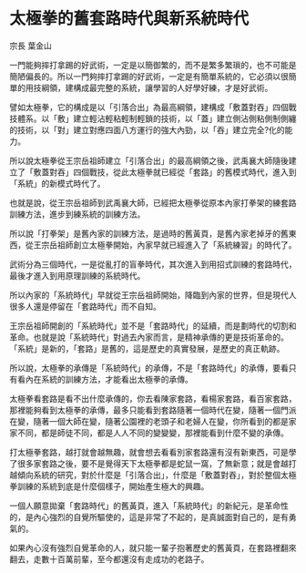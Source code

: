# 太極拳的舊套路時代與新系統時代

宗長
葉金山

一門能夠摔打拿踢的好武術，一定是以簡御繁的，而不是繁多繁瑣的，也不可能是簡陋偏長的。所以一門夠摔打拿踢的好武術，一定是有簡單系統的，它必須以很簡單的用技綱領，建構成最完整的系統，讓學習的人好學好練，才是好武術。

譬如太極拳，它的構成是以「引落合出」為最高綱領，建構成「敷蓋對吞」四個戰技體系。以「敷」建立輕沾輕粘輕制輕鎖的技術，以「蓋」建立側沾側粘側制側纏的技術，以「對」建立對應四面八方運行的強大內勁，以「吞」建立完全?化的能力。

所以說太極拳從王宗岳祖師建立「引落合出」的最高綱領之後，武禹襄大師隨後建立了「敷蓋對吞」四個戰技，從此太極拳就已經從「套路」的舊模式時代，進入到「系統」的新模式時代了。

也就是說，從王宗岳祖師到武禹襄大師，已經把太極拳從原本內家打拳架的練套路訓練方法，進步到練系統的訓練方法。

所以說「打拳架」是舊內家的訓練方法，是過時的舊黃頁，是舊內家老掉牙的舊東西，從王宗岳祖師創立太極拳開始，內家早就已經進入了「系統練習」的時代了。

武術分為三個時代，一是從亂打的盲拳時代，其次進入到用招式訓練的套路時代，最後才進入到用原理訓練的系統時代。

所以內家的「系統時代」早就從王宗岳祖師開始，降臨到內家的世界，但是現代人很多人還是停留在「套路時代」而不自知。

王宗岳祖師開創的「系統時代」並不是「套路時代」的延續，而是劃時代的切割和革命。也就是說「系統時代」對過去內家而言，是精神承傳的更是技術革命的。「系統」是新的，「套路」是舊的，這是歷史的真實發展，是歷史的真正軌跡。

所以說，太極拳的承傳是「系統時代」的承傳，不是「套路時代」的承傳，要看只有看內在系統的訓練方法，才能看出太極拳的承傳。

太極拳看套路是看不出什麼承傳的，你去看陳家套路，看楊家套路，看百家套路，那裡能夠看到太極拳的承傳，最多只能看到套路隨著一個時代在變，隨著一個門派在變，隨著一個大師在變，隨著公園裡的老頭子和老婦人在變，你所看到的都是家家不同，都是師徒不同，都是人人不同的變變變，那裡能看到什麼不變的承傳。

打太極拳套路，越打就會越無趣，就會想去看看別家套路還有沒有新東西，可是學了很多家套路之後，要不是覺得天下太極拳都是蛇鼠一窩，了無新意；就是會越打越傾向系統的研究，對於什麼是「引落合出」，什麼是「敷蓋對吞」，對於整個太極拳訓練的系統到底是什麼個樣子，開始產生極大的興趣。

一個人願意拋棄「套路時代」的舊黃頁，進入「系統時代」的新紀元，是革命性的，是內心強烈的自覺所驅使的，這是非常了不起的，是真誠面對自己的，是有勇氣的。

如果內心沒有強烈自覺革命的人，就只能一輩子抱著歷史的舊黃頁，在套路裡翻來翻去，走數十百萬前輩，至今都還沒有走成功的老路子。